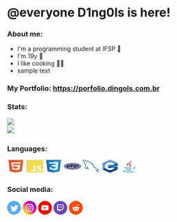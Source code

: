 # @everyone D1ng0ls is here!

### About me:
- I'm a programming student at IFSP 🏫
- I'm 19y 👶
- I like cooking 👨‍🍳
- sample text

### My Portfolio: <a href="https://d1ng0ls.github.io/Portfolio/">https://porfolio.dingols.com.br</a>

### Stats:
<div>
  <img height="180em" src="https://github-readme-stats.vercel.app/api?username=D1ng0ls&show_icons=true&theme=dark&include_all_commits=true&count_private=true"/><br>
  <img height="180em" src="https://github-readme-stats.vercel.app/api/top-langs/?username=D1ng0ls&layout=compact&langs_count=16&theme=dark"/>
</div>

### Languages:
<div>
  <img align="center" height="30" width="40" src="https://raw.githubusercontent.com/devicons/devicon/master/icons/html5/html5-original.svg">
  <img align="center" height="30" width="40" src="https://raw.githubusercontent.com/devicons/devicon/master/icons/javascript/javascript-plain.svg">
  <img align="center" height="30" width="40" src="https://raw.githubusercontent.com/devicons/devicon/master/icons/css3/css3-original.svg">
  <img align="center" height="30" width="40" src="https://raw.githubusercontent.com/devicons/devicon/master/icons/php/php-original.svg">
  <img align="center" height="30" width="40" src="https://raw.githubusercontent.com/devicons/devicon/master/icons/mysql/mysql-original.svg">
  <img align="center" height="30" width="40" src="https://raw.githubusercontent.com/devicons/devicon/master/icons/cplusplus/cplusplus-original.svg">
  <img align="center" height="30" width="40" src="https://raw.githubusercontent.com/devicons/devicon/master/icons/java/java-original.svg">
</div>

##
### Social media:
<div>
  <a href="https://www.twitter.com/D1ng0ls" target="_blank"><img height="32" width="32" src="twitter.png" target="_blank"></a>
  <a href="https://www.instagram.com/D1ng0ls" target="_blank"><img height="32" width="32" src="instagram.png" target="_blank"></a>
  <a href="https://www.youtube.com/@D1ng0ls" target="_blank"><img height="32" width="32" src="youtube.png" target="_blank"></a>
 	<a href="https://www.twitch.tv/D1ng0ls" target="_blank"><img height="32" width="32" src="twitch.png" target="_blank"></a>
  <a href="https://www.reddit.com/user/D1ng0ls" target="_blank"><img height="32" width="32" src="reddit.png" target="_blank"></a>
</div>
